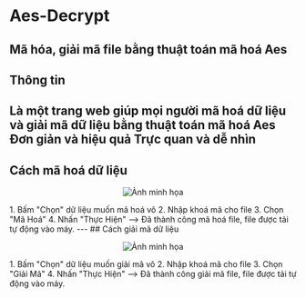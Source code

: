 # Aes-Decrypt
Mã hóa, giải mã file bằng thuật toán mã hoá Aes
---
## Thông tin
Là một trang web giúp mọi người mã hoá dữ liệu và giải mã dữ liệu bằng thuật toán mã hoá Aes
Đơn giản và hiệu quả
Trực quan và dễ nhìn
---
## Cách mã hoá dữ liệu 
<p align="center">
   <img src="Picture/Ảnh chụp màn hình (4).png" alt="Ảnh minh họa" width="550" height="250">
</p>
1. Bấm "Chọn" dữ liệu muốn mã hoá vô
2. Nhập khoá mã cho file
3. Chọn "Mã Hoá"
4. Nhấn "Thực Hiện"
--> Đã thành công mã hoá file, file được tải tự động vào máy.
--- 
## Cách giải mã dữ liệu 
<p align="center">
   <img src="Picture/Ảnh chụp màn hình (7).png" alt="Ảnh minh họa" width="550" height="250">
</p>
1. Bấm "Chọn" dữ liệu muốn giải mã vô
2. Nhập khoá mã cho file
3. Chọn "Giải Mã"
4. Nhấn "Thực Hiện"
--> Đã thành công giải mã file, file được tải tự động vào máy.
